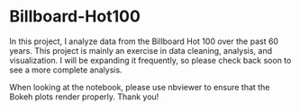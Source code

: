 # Billboard-Hot100
In this project, I analyze data from the Billboard Hot 100 over the past 60 years.  This project is mainly an exercise in data cleaning, analysis, and visualization.  I will be expanding it frequently, so please check back soon to see a more complete analysis.  

When looking at the notebook, please use nbviewer to ensure that the Bokeh plots render properly.  Thank you!
